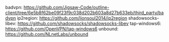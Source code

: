badvpn: https://github.com/Jigsaw-Code/outline-client/tree/6e5b8f62be09f23f9c038d202b603a8d27b633eb/third_party/badvpn
ip2region: https://github.com/lionsoul2014/ip2region
shadowsocks-libev: https://github.com/shadowsocks/shadowsocks-libev
tap-windows6: https://github.com/OpenVPN/tap-windows6
unbound: https://github.com/NLnetLabs/unbound
